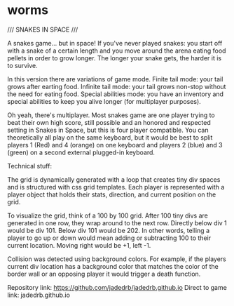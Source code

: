 # worms

/// SNAKES IN SPACE /// 

A snakes game... but in space! If you've never played snakes: you start off with a snake of a certain length
and you move around the arena eating food pellets in order to grow longer. The longer your snake gets, the 
harder it is to survive. 

In this version there are variations of game mode. Finite tail mode: your tail grows after earting food.
Infinite tail mode: your tail grows non-stop without the need for eating food. Special abilities mode: you
have an inventory and special abilities to keep you alive longer (for multiplayer purposes).

Oh yeah, there's multiplayer. Most snakes game are one player trying to beat their own high score, still 
possible and an honored and respected setting in Snakes in Space, but this is four player compatible. 
You can theoretically all play on the same keyboard, but it would be best to split players 1 (Red) and 4 (orange)
on one keyboard and players 2 (blue) and 3 (green) on a second external plugged-in keyboard.

Technical stuff:

The grid is dynamically generated with a loop that creates tiny div spaces and is structured with css grid 
templates. Each player is represented with a player object that holds their stats, direction, and current 
position on the grid. 

To visualize the grid, think of a 100 by 100 grid. After 100 tiny divs are generated in one row, they wrap
around to the next row. Directly below div 1 would be div 101. Below div 101 would be 202. In other words,
telling a player to go up or down would mean adding or subtracting 100 to their current location. Moving
right would be +1, left -1.

Collision was detected using background colors. For example, if the players current div location has a background
color that matches the color of the border wall or an opposing player it would trigger a death function.

Repository link: https://github.com/jadedrb/jadedrb.github.io
Direct to game link: jadedrb.github.io